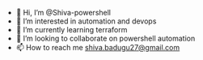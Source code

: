 - 👋 Hi, I’m @Shiva-powershell
- 👀 I’m interested in automation and devops
- 🌱 I’m currently learning terraform
- 💞️ I’m looking to collaborate on powershell automation
- 📫 How to reach me shiva.badugu27@gmail.com

<!---
Shiva-powershell/Shiva-powershell is a ✨ special ✨ repository because its `README.md` (this file) appears on your GitHub profile.
You can click the Preview link to take a look at your changes.
--->
